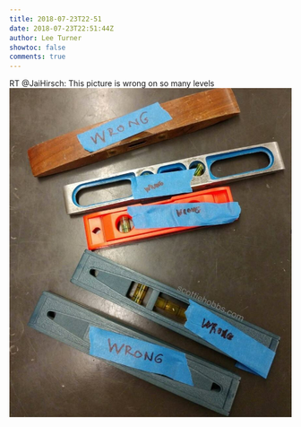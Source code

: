 ```yaml
---
title: 2018-07-23T22-51
date: 2018-07-23T22:51:44Z
author: Lee Turner
showtoc: false
comments: true
---
```


RT @JaiHirsch: This picture is wrong on so many levels ![](/img/x//1021528317307113472-DiHKsHOV4AMkIfF.jpg)

